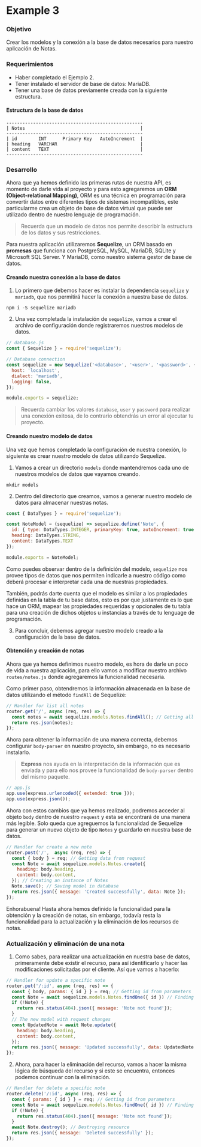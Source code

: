 # Example 3
### Objetivo
Crear los modelos y la conexión a la base de datos necesarios para nuestro aplicación de Notas.

### Requerimientos
- Haber completado el Ejemplo 2.
- Tener instalado el servidor de base de datos: MariaDB.
- Tener una base de datos previamente creada con la siguiente estructura.

#### Estructura de la base de datos
```
---------------------------------------------------
| Notes                                           |
---------------------------------------------------
| id        INT      Primary Key   AutoIncrement  |
| heading   VARCHAR                               |
| content   TEXT                                  |
---------------------------------------------------
```

### Desarrollo
Ahora que ya hemos definido las primeras rutas de nuestra API, es momento de darle vida al proyecto y para esto agregaremos un **ORM (Object-relational Mapping)**, ORM es una técnica en programación para convertir datos entre diferentes tipos de sistemas incompatibles, este particularme crea un objeto de base de datos virtual que puede ser utilizado dentro de nuestro lenguaje de programación.

> Recuerda que un modelo de datos nos permite describir la estructura de los datos y sus restricciones.

Para nuestra aplicación utilizaremos **Sequelize**, un ORM basado en **promesas** que funciona con PostgreSQL, MySQL, MariaDB, SQLite y Microsoft SQL Server. Y MariaDB, como nuestro sistema gestor de base de datos.

#### Creando nuestra conexión a la base de datos
1. Lo primero que debemos hacer es instalar la dependencia `sequelize` y `mariadb`, que nos permitirá hacer la conexión a nuestra base de datos.
```
npm i -S sequelize mariadb
```

2. Una vez completada la instalación de `sequelize`, vamos a crear el archivo de configuración donde registraremos nuestros modelos de datos.
```js
// database.js
const { Sequelize } = require('sequelize');

// Database connection
const sequelize = new Sequelize('<database>', '<user>', '<password>', {
  host: 'localhost',
  dialect: 'mariadb',
  logging: false,
});

module.exports = sequelize;
```

> Recuerda cambiar los valores `database`, `user` y `password` para realizar una conexión exitosa, de lo contrario obtendrás un error al ejecutar tu proyecto.

#### Creando nuestro modelo de datos
Una vez que hemos completado la configuración de nuestra conexión, lo siguiente es crear nuestro modelo de datos utilizando Sequelize.

1. Vamos a crear un directorio `models` donde mantendremos cada uno de nuestros modelos de datos que vayamos creando.
```
mkdir models
```

2. Dentro del directorio que creamos, vamos a generar nuestro modelo de datos para almacenar nuestras notas.
```js
const { DataTypes } = require('sequelize');

const NoteModel = (sequelize) => sequelize.define('Note', {
  id: { type: DataTypes.INTEGER, primaryKey: true, autoIncrement: true },
  heading: DataTypes.STRING,
  content: DataTypes.TEXT
});

module.exports = NoteModel;
```

Como puedes observar dentro de la definición del modelo, `sequelize` nos provee tipos de datos que nos permiten indicarle a nuestro código como deberá procesar e interpretar cada una de nuestras propiedades.

También, podrás darte cuenta que el modelo es similar a los propiedades definidas en la tabla de tu base datos, esto es por que justamente es lo que hace un ORM, mapear las propiedades requeridas y opcionales de tu tabla para una creación de dichos objetos u instancias a través de tu lenguage de programación.

3. Para concluir, debemos agregar nuestro modelo creado a la configuración de la base de datos.

#### Obtención y creación de notas
Ahora que ya hemos definimos nuestro modelo, es hora de darle un poco de vida a nuestra aplicación, para ello vamos a modificar nuestro archivo `routes/notes.js` donde agregaremos la funcionalidad necesaria.

Como primer paso, obtendremos la información almacenada en la base de datos utilizando el método `findAll` de Sequelize:
```js
// Handler for list all notes
router.get('/', async (req, res) => {
  const notes = await sequelize.models.Notes.findAll(); // Getting all notes in database
  return res.json(notes);
});
```

Ahora para obtener la información de una manera correcta, debemos configurar `body-parser` en nuestro proyecto, sin embargo, no es necesario instalarlo.

> **Express** nos ayuda en la interpretación de la información que es enviada y para ello nos provee la funcionalidad de `body-parser` dentro del mismo paquete.

```js
// app.js
app.use(express.urlencoded({ extended: true }));
app.use(express.json());
```

Ahora con estos cambios que ya hemos realizado, podremos acceder al objeto `body` dentro de nuestro `request` y esta se encontrará de una manera más legible. Solo queda que agreguemos la funcionalidad de Sequelize para generar un nuevo objeto de tipo `Notes` y guardarlo en nuestra base de datos.

```js
// Handler for create a new note
router.post('/',  async (req, res) => {
  const { body } = req; // Getting data from request 
  const Note = await sequelize.models.Notes.create({
    heading: body.heading,
    content: body.content,
  }); // Creating an instance of Notes
  Note.save(); // Saving model in database
  return res.json({ message: 'Created successfully', data: Note });
});
```

Enhorabuena! Hasta ahora hemos definido la funcionalidad para la obtención y la creación de notas, sin embargo, todavía resta la funcionalidad para la actualización y la eliminación de los recursos de notas.

### Actualización y eliminación de una nota
1. Como sabes, para realizar una actualización en nuestra base de datos, primeramente debe existir el recurso, para así identificarlo y hacer las modificaciones solicitadas por el cliente. Así que vamos a hacerlo:
```js
// Handler for update a specific note
router.put('/:id', async (req, res) => {
  const { body, params: { id } } = req; // Getting id from parameters
  const Note = await sequelize.models.Notes.findOne({ id }) // Finding specific noted based on id
  if (!Note) {
    return res.status(404).json({ message: 'Note not found'});
  }
  // The new model with request changes
  const UpdatedNote = await Note.update({
    heading: body.heading,
    content: body.content,
  });
  return res.json({ message: 'Updated successfully', data: UpdatedNote });
});
```

2. Ahora, para hacer la eliminación del recurso, vamos a hacer la misma lógica de búsqueda del recurso y si este se encuentra, entonces podemos continuar con la eliminación.
```js
// Handler for delete a specific note
router.delete('/:id', async (req, res) => {
  const { params: { id } } = req; // Getting id from parameters
  const Note = await sequelize.models.Notes.findOne({ id }) // Finding specific noted based on id
  if (!Note) {
    return res.status(404).json({ message: 'Note not found'});
  }
  await Note.destroy(); // Destroying resource
  return res.json({ message: 'Deleted successfully' });
});
```
